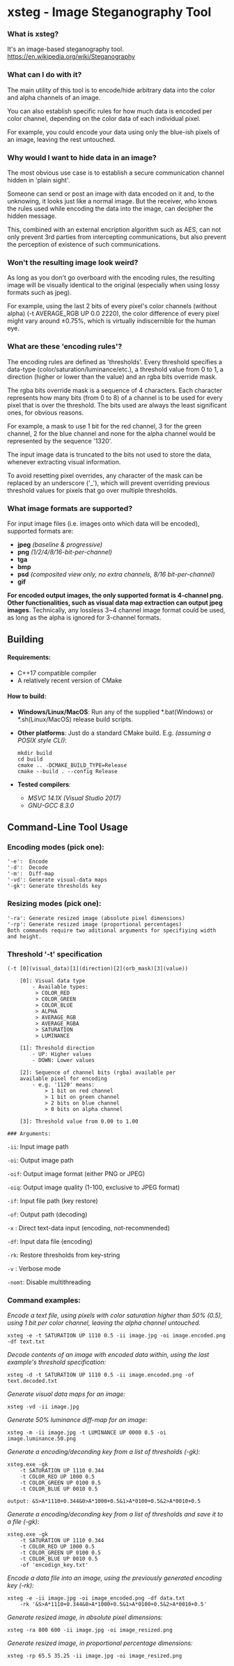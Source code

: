 



 # xsteg - Image Steganography Tool

### What is xsteg?
It's an image-based steganography tool.
https://en.wikipedia.org/wiki/Steganography

### What can I do with it?

The main utility of this tool is to encode/hide arbitrary data into the color and alpha channels of an image.
    
You can also establish specific rules for how much data is encoded per color channel, depending on the color data of each individual pixel.
    
For example, you could encode your data using only the blue-ish pixels of an image, leaving the rest untouched.
    
### Why would I want to hide data in an image?

The most obvious use case is to establish a secure communication channel hidden in 'plain sight'.
    
Someone can send or post an image with data encoded on it and, to the unknowing, it looks just like a normal image. But the receiver, who knows the rules used while encoding the data into the image, can decipher the hidden message.
    
This, combined with an external encription algorithm such as AES, can not only prevent 3rd parties from intercepting communications, but also prevent the perception of existence of such communications.

### Won't the resulting image look weird?

As long as you don't go overboard with the encoding rules, the resulting image will be visually identical to the original (especially when using lossy formats such as jpeg).
    
For example, using the last 2 bits of every pixel's color channels (without alpha) (-t AVERAGE_RGB UP 0.0 2220), the color difference of every pixel might vary around ±0.75%, which is virtually indiscernible for the human eye.

### What are these 'encoding rules'?

The encoding rules are defined as 'thresholds'. Every threshold specifies a data-type (color/saturation/luminance/etc.), a threshold value from 0 to 1, a direction (higher or lower than the value) and an rgba bits override mask.
    
The rgba bits override mask is a sequence of 4 characters. Each character represents how many bits (from 0 to 8) of a channel is to be used for every pixel that is over the threshold. The bits used are always the least significant ones, for obvious reasons.
    
For example, a mask to use 1 bit for the red channel, 3 for the green channel, 2 for the blue channel and none for the alpha channel would be represented by the sequence '1320'. 
    
The input image data is truncated to the bits not used to store the data, whenever extracting visual information.

To avoid resetting pixel overrides, any character of the mask can be replaced by an underscore ('_'), which will prevent overriding previous threshold values for pixels that go over multiple thresholds.

### What image formats are supported?
For input image files (i.e. images onto which data will be encoded), supported formats are:
- **jpeg** _(baseline & progressive)_
- **png** _(1/2/4/8/16-bit-per-channel)_
- **tga**
- **bmp**
- **psd** _(composited view only, no extra channels, 8/16 bit-per-channel)_
- **gif**

**For encoded output images, the only supported format is 4-channel png. Other functionalities, such as visual data map extraction can output jpeg images**. Technically, any lossless 3~4 channel image format could be used, as long as the alpha is ignored for 3-channel formats.

## Building

#### Requirements:

- C++17 compatible compiler
- A relatively recent version of CMake
#### How to build:
- **Windows/Linux/MacOS**: 
Run any of the supplied *.bat(Windows) or *.sh(Linux/MacOS) release build scripts.

- **Other platforms**:
Just do a standard CMake build. E.g. _(assuming a POSIX style CLI)_:
	```
	mkdir build
	cd build
	cmake .. -DCMAKE_BUILD_TYPE=Release
	cmake --build . --config Release
	```
- **Tested compilers**:

  - _MSVC 14.1X (Visual Studio 2017)_
  - _GNU-GCC 8.3.0_

## Command-Line Tool Usage

### Encoding modes (pick one):
    '-e':  Encode
    '-d':  Decode
    '-m':  Diff-map
    '-vd': Generate visual-data maps
    '-gk': Generate thresholds key

### Resizing modes (pick one):
    '-ra': Generate resized image (absolute pixel dimensions)
    '-rp': Generate resized image (proportional percentages)
    Both commands require two aditional arguments for specifiying width and height.

### Threshold '-t' specification 

`(-t [0](visual_data)[1](direction)[2](orb_mask)[3](value))`
```
    [0]: Visual data type
        - Available types:
         > COLOR_RED
         > COLOR_GREEN
         > COLOR_BLUE
         > ALPHA
         > AVERAGE_RGB
         > AVERAGE_RGBA
         > SATURATION
         > LUMINANCE

    [1]: Threshold direction
        - UP: Higher values
        - DOWN: Lower values

    [2]: Sequence of channel bits (rgba) available per
    available pixel for encoding
        - e.g. '1120' means:
            > 1 bit on red channel
            > 1 bit on green channel
            > 2 bits on blue channel
            > 0 bits on alpha channel

    [3]: Threshold value from 0.00 to 1.00

### Arguments:

```
`-ii`: Input image path

`-oi`: Output image path

`-oif`: Output image format (either PNG or JPEG)

`-oiq`: Output image quality (1-100, exclusive to JPEG format)

`-if`: Input file path (key restore)

`-of`: Output path (decoding)

`-x` : Direct text-data input (encoding, not-recommended)

`-df`: Input data file (encoding)

`-rk`: Restore thresholds from key-string

`-v` : Verbose mode

`-nomt`: Disable multithreading

### Command examples:

_Encode a text file, using pixels with color saturation higher than 50% (0.5), using 1 bit per color channel, leaving the alpha channel untouched._
```
xsteg -e -t SATURATION UP 1110 0.5 -ii image.jpg -oi image.encoded.png -df text.txt
```

_Decode contents of an image with encoded data within, using the last example's threshold specification:_
```
xsteg -d -t SATURATION UP 1110 0.5 -ii image.encoded.png -of text.decoded.txt
```

_Generate visual data maps for an image:_
```
xsteg -vd -ii image.jpg
```

_Generate 50% luminance diff-map for an image:_
```
xsteg -m -ii image.jpg -t LUMINANCE UP 0000 0.5 -oi image.luminance.50.png
```

_Generate a encoding/deconding key from a list of thresholds (-gk):_
```
xsteg.exe -gk 
    -t SATURATION UP 1110 0.344
    -t COLOR_RED UP 1000 0.5
    -t COLOR_GREEN UP 0100 0.5
    -t COLOR_BLUE UP 0010 0.5
```
```
output: &S>A*1110+0.344&0>A*1000+0.5&1>A*0100+0.5&2>A*0010+0.5
```

_Generate a encoding/deconding key from a list of thresholds and save it to a file (-gk):_
```
xsteg.exe -gk
    -t SATURATION UP 1110 0.344
    -t COLOR_RED UP 1000 0.5
    -t COLOR_GREEN UP 0100 0.5
    -t COLOR_BLUE UP 0010 0.5
    -of 'encodign_key.txt'
```

_Encode a data file into an image, using the previously generated encoding key (-rk):_
```
xsteg -e -ii image.jpg -oi image_encoded.png -df data.txt 
    -rk '&S>A*1110+0.344&0>A*1000+0.5&1>A*0100+0.5&2>A*0010+0.5'
```

_Generate resized image, in absolute pixel dimensions:_
```
xsteg -ra 800 600 -ii image.jpg -oi image_resized.png
```

_Generate resized image, in proportional percentage dimensions:_
```
xsteg -rp 65.5 35.25 -ii image.jpg -oi image_resized.png
```